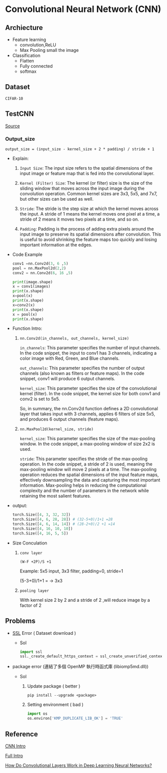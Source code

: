 # Convolutional Neural Network (CNN)

## Archiecture

+ Feature learning
  + convolution,ReLU
  + Max Pooling
    small the image
+ Classification
  + Flatten
  + Fully connected
  + softmax

## Dataset

`CIFAR-10`

## TestCNN

[Source](./TestCNN.py)

### Output_size

`output_size = (input_size - kernel_size + 2 * padding) / stride + 1`

+ Explain:
    1. `Input Size`: The input size refers to the spatial dimensions of the input image or feature map that is fed into the convolutional layer.

    2. `Kernel (Filter) Size`: The kernel (or filter) size is the size of the sliding window that moves across the input image during the convolution operation. Common kernel sizes are 3x3, 5x5, and 7x7, but other sizes can be used as well.

    3. `Stride`: The stride is the step size at which the kernel moves across the input. A stride of 1 means the kernel moves one pixel at a time, a stride of 2 means it moves two pixels at a time, and so on.

    4. `Padding`: Padding is the process of adding extra pixels around the input image to preserve its spatial dimensions after convolution. This is useful to avoid shrinking the feature maps too quickly and losing important information at the edges.

+ Code Example

    ```python
    conv1 =nn.Conv2d(3, 6 ,5)
    pool = nn.MaxPool2d(2,2)
    conv2 = nn.Conv2d(6, 16 ,5)

    print(image.shape)
    x = conv1(images)
    print(x.shape) 
    x=pool(x)
    print(x.shape)
    x=conv2(x)
    print(x.shape)
    x = pool(x)
    print(x.shape)
    ```

+ Function Intro:

  1. `nn.Conv2d(in_channels, out_channels, kernel_size)`

      `in_channels`: This parameter specifies the number of input channels. In the code snippet, the input to conv1 has 3 channels, indicating a color image with Red, Green, and Blue channels.

      `out_channels`: This parameter specifies the number of output channels (also known as filters or feature maps). In the code snippet, conv1 will produce 6 output channels.

      `kernel_size`: This parameter specifies the size of the convolutional kernel (filter). In the code snippet, the kernel size for both conv1 and conv2 is set to 5x5.

      So, in summary, the nn.Conv2d function defines a 2D convolutional layer that takes input with 3 channels, applies 6 filters of size 5x5, and produces 6 output channels (feature maps).

  2. `nn.MaxPool2d(kernel_size, stride)`

      `kernel_size`: This parameter specifies the size of the max-pooling window. In the code snippet, a max-pooling window of size 2x2 is used.

      `stride`: This parameter specifies the stride of the max-pooling operation. In the code snippet, a stride of 2 is used, meaning the max-pooling window will move 2 pixels at a time.
      The max-pooling operation reduces the spatial dimensions of the input feature maps, effectively downsampling the data and capturing the most important information. Max-pooling helps in reducing the computational complexity and the number of parameters in the network while retaining the most salient features.

+ output:

    ```python
    torch.Size([4, 3, 32, 32])
    torch.Size([4, 6, 28, 28]) # (32-5+0)/1+1 =28
    torch.Size([4, 6, 14, 14]) # (28-2+0)/2 +1 =14
    torch.Size([4, 16, 10, 10])
    torch.Size([4, 16, 5, 5]) 
    ```

+ Size Conculation
    1. `conv layer`

        `(W-F +2P)/S +1`

        Example: 5x5 input, 3x3 filter, padding=0, stride=1

        (5-3+0)/1+1 =  -> 3x3

    2. `pooling layer`

        With kernel size 2 by 2 and a stride of 2 ,will reduce image by a factor of 2

## Problems

+ [SSL](https://ithelp.ithome.com.tw/articles/10230087) Error ( Dataset download )

  + Sol

    ```python
    import ssl
    ssl._create_default_https_context = ssl_create_unverified_context
    ```

+ package error (連結了多個 OpenMP 執行時函式庫 (libiomp5md.dll))
  + Sol

    1. Update package ( better )

       ```shell
       pip install --upgrade <package>
       ```

    2. Setting environment ( bad )

       ```python
       import os
       os.environ['KMP_DUPLICATE_LIB_OK'] = 'TRUE'
       ```

## Reference

[CNN Intro](https://medium.com/jameslearningnote/%E8%B3%87%E6%96%99%E5%88%86%E6%9E%90-%E6%A9%9F%E5%99%A8%E5%AD%B8%E7%BF%92-%E7%AC%AC5-1%E8%AC%9B-%E5%8D%B7%E7%A9%8D%E7%A5%9E%E7%B6%93%E7%B6%B2%E7%B5%A1%E4%BB%8B%E7%B4%B9-convolutional-neural-network-4f8249d65d4f)

[Full Intro](https://cs231n.github.io/convolutional-networks/)

[How Do Convolutional Layers Work in Deep Learning Neural Networks?](https://machinelearningmastery.com/convolutional-layers-for-deep-learning-neural-networks/)